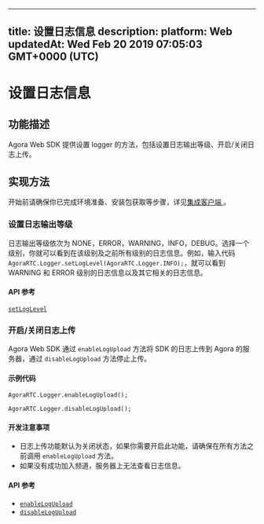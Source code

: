 
---
title: 设置日志信息
description: 
platform: Web
updatedAt: Wed Feb 20 2019 07:05:03 GMT+0000 (UTC)
---
# 设置日志信息
## 功能描述
Agora Web SDK 提供设置 logger 的方法，包括设置日志输出等级、开启/关闭日志上传。

## 实现方法
开始前请确保你已完成环境准备、安装包获取等步骤，详见[集成客户端 ](../../cn/Interactive%20Broadcast/web_prepare.md)。

### 设置日志输出等级
日志输出等级依次为 NONE，ERROR，WARNING，INFO，DEBUG。选择一个级别，你就可以看到在该级别及之前所有级别的日志信息。例如，输入代码 `AgoraRTC.Logger.setLogLevel(AgoraRTC.Logger.INFO);`，就可以看到 WARNING 和 ERROR 级别的日志信息以及其它相关的日志信息。

#### API 参考

[`setLogLevel`](https://docs.agora.io/cn/Interactive%20Broadcast/API%20Reference/web/modules/agorartc.logger.html#setloglevel)

### 开启/关闭日志上传
Agora Web SDK 通过 `enableLogUpload` 方法将 SDK 的日志上传到 Agora 的服务器，通过 `disableLogUpload` 方法停止上传。

#### 示例代码
`AgoraRTC.Logger.enableLogUpload();`

`AgoraRTC.Logger.disableLogUpload();`

#### 开发注意事项
- 日志上传功能默认为关闭状态，如果你需要开启此功能，请确保在所有方法之前调用 `enableLogUpload` 方法。
- 如果没有成功加入频道，服务器上无法查看日志信息。

#### API 参考

- [`enableLogUpload`](https://docs.agora.io/cn/Interactive%20Broadcast/API%20Reference/web/modules/agorartc.logger.html#enablelogupload)
- [`disableLogUpload`](https://docs.agora.io/cn/Interactive%20Broadcast/API%20Reference/web/modules/agorartc.logger.html#disablelogupload)
